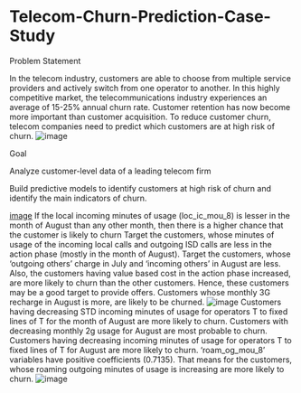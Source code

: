 # Telecom-Churn-Prediction-Case-Study

Problem Statement

In the telecom industry, customers are able to choose from multiple service providers and actively switch from one operator to another.
In this highly competitive market, the telecommunications industry experiences an average of 15-25% annual churn rate. 
Customer retention has now become more important than customer acquisition.
To reduce customer churn, telecom companies need to predict which customers are at high risk of churn.
![image](https://github.com/sridevim11/Telecom-Churn-Prediction-Case-Study-/assets/30713926/75b39be3-6dc8-4043-ae94-f7384fbb32f3)

Goal

Analyze customer-level data of a leading telecom firm

Build predictive models to identify customers at high risk of churn and identify the main indicators of churn.
 

[image](https://github.com/sridevim11/Telecom-Churn-Prediction-Case-Study-/assets/30713926/080fcb58-52b7-4a14-862d-c9619d06ba3d)
If the local incoming minutes of usage (loc_ic_mou_8) is lesser in the month of August than any other month, then there is a higher chance that the customer is likely to churn
Target the customers, whose minutes of usage of the incoming local calls and outgoing ISD calls are less in the action phase (mostly in the month of August).
Target the customers, whose ‘outgoing others’ charge in July and ‘incoming others’ in August are less.
Also, the customers having value based cost in the action phase increased, are more likely to churn than the other customers. Hence, these customers may be a good target to provide offers.
Customers whose monthly 3G recharge in August is more, are likely to be churned.
![image](https://github.com/sridevim11/Telecom-Churn-Prediction-Case-Study-/assets/30713926/58d35d87-a25a-493f-a9b4-f951b6fdd2e6)
Customers having decreasing STD incoming minutes of usage for operators T to fixed lines of T for the month of August are more likely to churn.
Customers with decreasing monthly 2g usage for August are most probable to churn.
Customers having decreasing incoming minutes of usage for operators T to fixed lines of T for August are more likely to churn.
‘roam_og_mou_8’ variables have positive coefficients (0.7135). That means for the customers, whose roaming outgoing minutes of usage is increasing are more likely to churn.
![image](https://github.com/sridevim11/Telecom-Churn-Prediction-Case-Study-/assets/30713926/7c7233c9-fd8c-494d-894c-16217463bb43)
